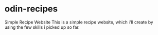 # odin-recipes
Simple Recipe Website
This is a simple recipe website, which i'll create by using the few skills i picked up so far.
